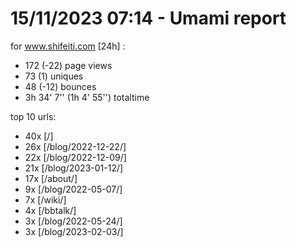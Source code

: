 # 15/11/2023 07:14 - Umami report
for www.shifeiti.com [24h] :

 - 172 (-22) page views
 - 73 (1) uniques
 - 48 (-12) bounces
 - 3h 34' 7'' (1h 4' 55'') totaltime


top 10 urls:
 - 40x [/]
 - 26x [/blog/2022-12-22/]
 - 22x [/blog/2022-12-09/]
 - 21x [/blog/2023-01-12/]
 - 17x [/about/]
 - 9x [/blog/2022-05-07/]
 - 7x [/wiki/]
 - 4x [/bbtalk/]
 - 3x [/blog/2022-05-24/]
 - 3x [/blog/2023-02-03/]


